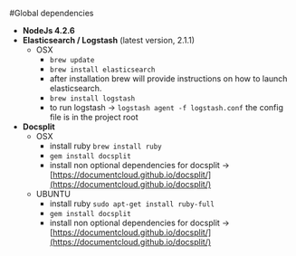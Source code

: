 #Global dependencies

- **NodeJs 4.2.6**
- **Elasticsearch / Logstash** (latest version, 2.1.1)
    - OSX
      - `brew update`
      - `brew install elasticsearch`
      - after installation brew will provide instructions on how to launch elasticsearch.
      - `brew install logstash`
      - to run logstash -> `logstash agent -f logstash.conf` the config file is in the project root
- **Docsplit**
    - OSX
      - install ruby `brew install ruby`
      - `gem install docsplit`
      - install non optional dependencies for docsplit -> [https://documentcloud.github.io/docsplit/](https://documentcloud.github.io/docsplit/)
    - UBUNTU 
      - install ruby `sudo apt-get install ruby-full`
      - `gem install docsplit`
      - install non optional dependencies for docsplit -> [https://documentcloud.github.io/docsplit/](https://documentcloud.github.io/docsplit/)
